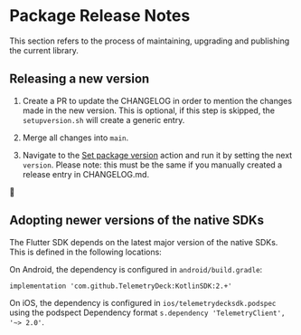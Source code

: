 # Package Release Notes

This section refers to the process of maintaining, upgrading and publishing the current library.

## Releasing a new version

1. Create a PR to update the CHANGELOG in order to mention the changes made in the new version. This is optional, if this step is skipped, the `setupversion.sh` will create a generic entry.

2. Merge all changes into `main`.

3. Navigate to the [Set package version](https://github.com/TelemetryDeck/FlutterSDK/actions/workflows/set-version.yml) action and run it by setting the next `version`. Please note: this must be the same if you manually created a release entry in CHANGELOG.md.

🏁

## Adopting newer versions of the native SDKs

The Flutter SDK depends on the latest major version of the native SDKs. This is defined in the following locations:

On Android, the dependency is configured in `android/build.gradle`:

```
implementation 'com.github.TelemetryDeck:KotlinSDK:2.+'
```

On iOS, the dependency is configured in `ios/telemetrydecksdk.podspec` using the podspect Dependency format `s.dependency 'TelemetryClient', '~> 2.0'`.
